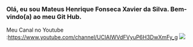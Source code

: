### Olá, eu sou Mateus Henrique Fonseca Xavier da Silva. Bem-vindo(a) ao meu Git Hub.  
Meu Canal no  Youtube :https://www.youtube.com/channel/UClAIWVdFVyuP6H3DwXmFy_g
![](https://github-readme-stats.vercel.app/api?username=mateushenriquefonsecaxavierdasilva&show_icons=true&theme=dracula&include_all_commits=true&count_private=true)
